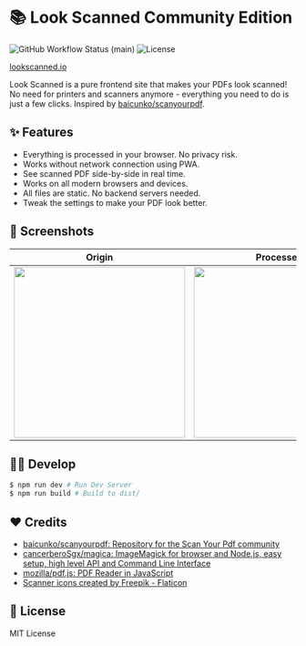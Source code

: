 # 📚 Look Scanned Community Edition

![GitHub Workflow Status (main)](https://img.shields.io/github/actions/workflow/status/rwv/lookscanned.io/ci.yml?branch=main)
![License](https://img.shields.io/github/license/rwv/lookscanned.io)

[lookscanned.io](https://lookscanned.io)

Look Scanned is a pure frontend site that makes your PDFs look scanned! No need for printers and scanners anymore - everything you need to do is just a few clicks. Inspired by [baicunko/scanyourpdf](https://github.com/baicunko/scanyourpdf).

## ✨ Features

* Everything is processed in your browser. No privacy risk.
* Works without network connection using PWA.
* See scanned PDF side-by-side in real time.
* Works on all modern browsers and devices.
* All files are static. No backend servers needed.
* Tweak the settings to make your PDF look better.

## 📸 Screenshots

| Origin | Processed |
|---|---|
| <img src="https://raw.githubusercontent.com/rwv/lookscanned.io/main/.github/images/ScreenshotOrigin.png" width="300px"> | <img src="https://raw.githubusercontent.com/rwv/lookscanned.io/main/.github/images/ScreenshotProcessed.png" width="300px"> |

## 🧑‍💻 Develop

```sh
$ npm run dev # Run Dev Server
$ npm run build # Build to dist/
```

## ♥ Credits

* [baicunko/scanyourpdf: Repository for the Scan Your Pdf community](https://github.com/baicunko/scanyourpdf)
* [cancerberoSgx/magica: ImageMagick for browser and Node.js, easy setup, high level API and Command Line Interface](https://github.com/cancerberoSgx/magica)
* [mozilla/pdf.js: PDF Reader in JavaScript](https://github.com/mozilla/pdf.js)
* [Scanner icons created by Freepik - Flaticon](https://www.flaticon.com/free-icons/scanner)

## 📝 License

MIT License
